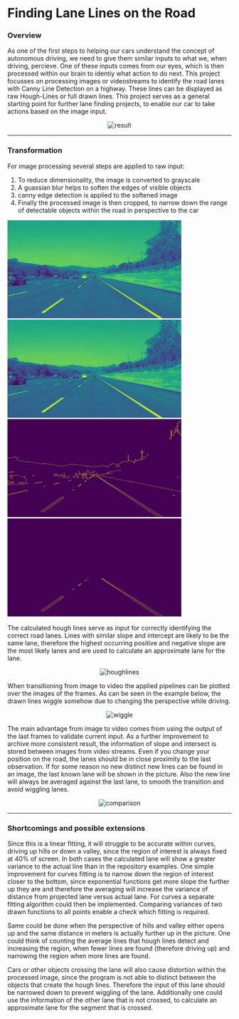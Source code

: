 [//]: # (Image References)

[img_grey]: ./transformation_examples/gray.png "Grayscale"
[img_blur]: ./transformation_examples/blur.png "Gaussian Blur"
[img_canny]: ./transformation_examples/canny.png "Canny Edge Detection"
[img_roi]: ./transformation_examples/roi.png "Region of Interest"
[gif_result]: ./transformation_examples/intro.gif "Road Lane Detection"
[gif_houghlines]: ./transformation_examples/houghlines.gif "Hough Lines on Road"
[gif_wiggle]: ./transformation_examples/wiggle.gif "Full Line on Road"
[gif_wiggle_vs_smoothed]: ./transformation_examples/wiggle_vs_smoothed.gif "Normal vs Averaged Line"

# **Finding Lane Lines on the Road** 

### Overview

As one of the first steps to helping our cars understand the concept of autonomous driving, we need to give them similar inputs to what we, when driving, percieve. One of these inputs comes from our eyes, which is then processed within our brain to identiy what action to do next. This project focusses on processing images or videostreams to identify the road lanes with Canny Line Detection on a highway. These lines can be displayed as raw Hough-Lines or full drawn lines. This project serves as a general starting point for further lane finding projects, to enable our car to take actions based on the image input.


<p align="center">
	<img src="/transformation_examples/intro.gif" alt="result"
	title="result"  />
</p>


---

### Transformation

For image processing several steps are applied to raw input:
1.	To reduce dimensionality, the image is converted to grayscale
2.	A guassian blur helps to soften the edges of visible objects 
3.	canny edge detection is applied to the softened image
4.	Finally the processed image is then cropped, to narrow down the range of detectable objects within the road in perspective to the car

<p>
	<img src="/transformation_examples/gray.png" alt="Grayscale"
		title="Grayscale" height="220" alt="Grayscale"/>
	<img src="/transformation_examples/blur.png" alt="Grayscale"
		title="Grayscale" height="220" alt="Grayscale"/>
	<img src="/transformation_examples/canny.png" alt="Grayscale"
		title="Grayscale" height="220" alt="Grayscale"/>
	<img src="/transformation_examples/roi.png" alt="Grayscale"
		title="Grayscale" height="220" alt="Grayscale"/>
	
</p>
	
The calculated hough lines serve as input for correctly identifying the correct road lanes. Lines with similar slope and intercept are likely to be the same lane, therefore the highest occurring positive and negative slope are the most likely lanes and are used to calculate an approximate lane for the lane. 


<p align="center">
	<img src="/transformation_examples/houghlines.gif" alt="houghlines"
	title="houghlines"  />
</p>

When transitioning from image to video the applied pipelines can be plotted over the images of the frames. As can be seen in the example below, the drawn lines wiggle somehow due to changing the perspective while driving. 

<p align="center">
	<img src="/transformation_examples/wiggle.gif" alt="wiggle"
	title="wiggle"  />
</p>

The main advantage from image to video comes from using the output of the last frames to validate current input. As a further improvement to archive more consistent result, the information of slope and intersect is stored between images from video streams. Even if you change your position on the road, the lanes should be in close proximity to the last observation. If for some reason no new distinct new lines can be found in an image, the last known lane will be shown in the picture. Also the new line will always be averaged against the last lane, to smooth the transition and avoid wiggling lanes. 

<p align="center">
	<img src="/transformation_examples/wiggle_vs_smoothed.gif" alt="comparison"
	title="comparison"  />
</p>

---

### Shortcomings and possible extensions


Since this is a linear fitting, it will struggle to be accurate within curves, driving up hills or down a valley, since the region of interest is always fixed at 40% of screen. In both cases the calculated lane will show a greater variance to the actual line than in the repository examples. One simple improvement for curves fitting is to narrow down the region of interest closer to the bottom, since exponential functions get more slope the further up they are and therefore the averaging will increase the variance of distance from projected lane versus actual lane. For curves a separate fitting algorithm could then be implemented. Comparing variances of two drawn functions to all points enable a check which fitting is required. 

Same could be done when the perspective of hills and valley either opens up and the same distance in meters is actually further up in the picture. One could think of counting the average lines that hough lines detect and increasing the region, when fewer lines are found (therefore driving up) and narrowing the region when more lines are found. 

Cars or other objects crossing the lane will also cause distortion within the processed image, since the program is not able to distinct between the objects that create the hough lines. Therefore the input of this lane should be narrowed down to prevent wiggling of the lane. Additionally one could use the information of the other lane that is not crossed, to calculate an approximate lane for the segment that is crossed. 
